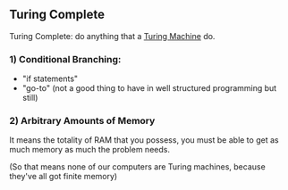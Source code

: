 ## Turing Complete

Turing Complete: do anything that a [Turing Machine](https://github.com/Alperencode/Notes/blob/master/Turing-Machine/TuringMachine.md) do.

### 1) Conditional Branching:
- "if statements"
- "go-to" (not a good thing to have in well structured programming but still)

### 2) Arbitrary Amounts of Memory
It means the totality of RAM that you possess, you must be able to get as much memory as much the problem needs.

(So that means none of our computers are Turing machines, because they've all got finite memory)
